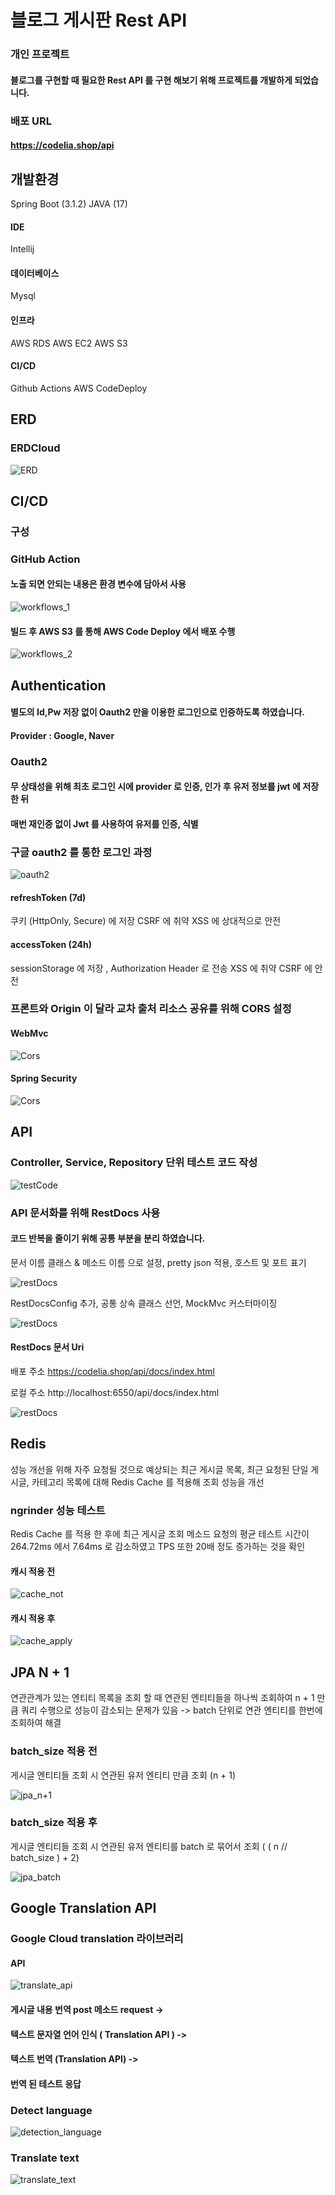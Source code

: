 # 블로그 게시판 Rest API

### 개인 프로젝트
#### 블로그를 구현할 때 필요한 Rest API 를 구현 해보기 위해 프로젝트를 개발하게 되었습니다.

### 배포 URL
#### https://codelia.shop/api

## 개발환경
Spring Boot (3.1.2)
JAVA (17)

#### IDE
Intellij

#### 데이터베이스
Mysql

#### 인프라
AWS RDS
AWS EC2
AWS S3

#### CI/CD
Github Actions
AWS CodeDeploy


## ERD

### ERDCloud
![ERD](/Image/codelia_erd.png)

## CI/CD

### 구성

### GitHub Action

#### 노출 되면 안되는 내용은 환경 변수에 담아서 사용
![workflows_1](/Image/cicd/codelia_cicd_1.png)

#### 빌드 후 AWS S3 를 통해 AWS Code Deploy 에서 배포 수행
![workflows_2](/Image/cicd/codelia_cicd_2.png)


## Authentication

#### 별도의 Id,Pw 저장 없이 Oauth2 만을 이용한 로그인으로 인증하도록 하였습니다.

#### Provider : Google, Naver

### Oauth2

#### 무 상태성을 위해 최초 로그인 시에 provider 로 인증, 인가 후 유저 정보를 jwt 에 저장한 뒤
#### 매번 재인증 없이 Jwt 를 사용하여 유저를 인증, 식별

### 구글 oauth2 를 통한 로그인 과정
![oauth2](/Image/codelia_oauth2.png)

#### refreshToken (7d)
쿠키 (HttpOnly, Secure) 에 저장
CSRF 에 취약 XSS 에 상대적으로 안전

#### accessToken (24h)
sessionStorage 에 저장 , Authorization Header 로 전송
XSS 에 취약 CSRF 에 안전

### 프론트와 Origin 이 달라 교차 출처 리소스 공유를 위해 CORS 설정

#### WebMvc
![Cors](/Image/cors/codelia_webmvc_cors.png)

#### Spring Security
![Cors](/Image/cors/codelia_security_cors.png)


## API

### Controller, Service, Repository 단위 테스트 코드 작성

![testCode](/Image/codelia_testcode.png)

### API 문서화를 위해 RestDocs 사용

#### 코드 반복을 줄이기 위해 공통 부분을 분리 하였습니다.

문서 이름 클래스 & 메소드 이름 으로 설정, pretty json 적용, 호스트 및 포트 표기

![restDocs](/Image/restdocs/codelia_restdocs_config.png)

RestDocsConfig 추가, 공통 상속 클래스 선언, MockMvc 커스터마이징

![restDocs](/Image/restdocs/codelia_restdocs_setup.png)


#### RestDocs 문서 Uri

배포 주소 https://codelia.shop/api/docs/index.html

로컬 주소 http://localhost:6550/api/docs/index.html

![restDocs](/Image/restdocs/codelia_restdocs_post.png)


## Redis

성능 개선을 위해 자주 요청될 것으로 예상되는
최근 게시글 목록, 최근 요청된 단일 게시글, 카테고리 목록에 대해
Redis Cache 를 적용해 조회 성능을 개선

### ngrinder 성능 테스트

Redis Cache 를 적용 한 후에 최근 게시글 조회 메소드 요청의
평균 테스트 시간이 264.72ms 에서 7.64ms 로 감소하였고
TPS 또한 20배 정도 증가하는 것을 확인

#### 캐시 적용 전

![cache_not](/Image/redis/codelia_cache_not_apply.png)


#### 캐시 적용 후

![cache_apply](/Image/redis/codelia_cache_apply.png)


## JPA N + 1

연관관계가 있는 엔티티 목록을 조회 할 때 연관된 엔티티들을 하나씩 조회하여
n + 1 만큼 쿼리 수행으로 성능이 감소되는 문제가 있음
->
batch 단위로 연관 엔티티를 한번에 조회하여 해결

### batch_size 적용 전

게시글 엔티티들 조회 시 연관된 유저 엔티티 만큼 조회 (n + 1)

![jpa_n+1](/Image/jpa/codelia_jpa_n+1.png)

### batch_size 적용 후

게시글 엔티티들 조회 시 연관된 유저 엔티티를 batch 로 묶어서 조회 ( ( n // batch_size ) + 2)

![jpa_batch](/Image/jpa/codelia_jpa_batchsize.png)


## Google Translation API

### Google Cloud translation 라이브러리

#### API

![translate_api](/Image/translate/codelia_translate_api.png)

#### 게시글 내용 번역 post 메소드 request ->
#### 텍스트 문자열 언어 인식 ( Translation API ) ->
#### 텍스트 번역 (Translation API) ->
#### 번역 된 테스트 응답

### Detect language

![detection_language](/Image/translate/codelia_detection_language.png)

### Translate text

![translate_text](/Image/translate/codelia_translate_text.png)